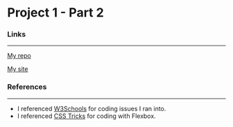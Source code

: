 # Project 1 - Part 2

### Links
---
[My repo](https://github.com/liveoutloud/pr_1-part-2_boone-janetta)

[My site](https://)

### References
---
- I referenced [W3Schools](https://www.w3schools.com/) for coding issues I ran into.
- I referenced [CSS Tricks](https://css-tricks.com/snippets/css/a-guide-to-flexbox/) for coding with Flexbox.
